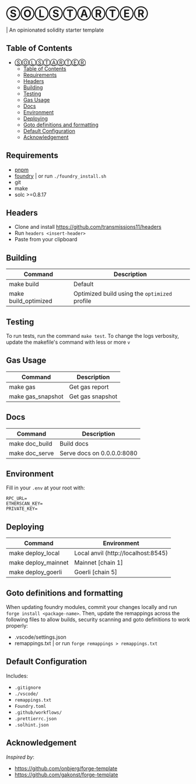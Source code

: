 # ⓈⓄⓁⓈⓉⒶⓇⓉⒺⓇ
| An opinionated solidity starter template

## Table of Contents
- [ⓈⓄⓁⓈⓉⒶⓇⓉⒺⓇ](#)
  - [Table of Contents](#table-of-contents)
  - [Requirements](#requirements)
  - [Headers](#headers)
  - [Building](#building)
  - [Testing](#testing)
  - [Gas Usage](#gas-usage)
  - [Docs](#docs)
  - [Environment](#environment)
  - [Deploying](#deploying)
  - [Goto definitions and formatting](#goto-definitions-and-formatting)
  - [Default Configuration](#default-configuration)
  - [Acknowledgement](#acknowledgement)

## Requirements
- [pnpm](https://pnpm.io/installation)
- [foundry](https://github.com/foundry-rs/foundry) | or run `./foundry_install.sh`
- git
- make
- solc >=0.8.17

## Headers
- Clone and install https://github.com/transmissions11/headers
- Run `headers <insert-header>`
- Paste from your clipboard
  
## Building
| Command | Description |
|---------|-------------|
| make build | Default |
| make build_optimized | Optimized build using the `optimized` profile |

## Testing
To run tests, run the command `make test`. To change the logs verbosity, update the makefile's command with less or more `v`

## Gas Usage
| Command | Description |
|---------|-------------|
| make gas | Get gas report |
| make gas_snapshot | Get gas snapshot |

## Docs
| Command | Description |
|---------|-------------|
| make doc_build |  Build docs |
| make doc_serve | Serve docs on 0.0.0.0:8080 |

## Environment
Fill in your `.env` at your root with:
```
RPC_URL=
ETHERSCAN_KEY=
PRIVATE_KEY=
```

## Deploying
| Command | Environment |
|---------|-------------|
| make deploy_local | Local anvil (http://localhost:8545) |
| make deploy_mainnet | Mainnet [chain 1] |
| make deploy_goerli | Goerli [chain 5] |

## Goto definitions and formatting
When updating foundry modules, commit your changes locally and run `forge install <package-name>`. Then, update the remappings across the following files to allow builds, security scanning and goto definitions to work properly:
- .vscode/settings.json
- remappings.txt | or run `forge remappings > remappings.txt   `

## Default Configuration

Includes:
- `.gitignore`
- `./vscode/`
- `remappings.txt`
- `Foundry.toml`
- `.github/workflows/`
- `.prettierrc.json`
- `.solhint.json`

## Acknowledgement

*Inspired by*:
- https://github.com/onbjerg/forge-template
- https://github.com/gakonst/forge-template